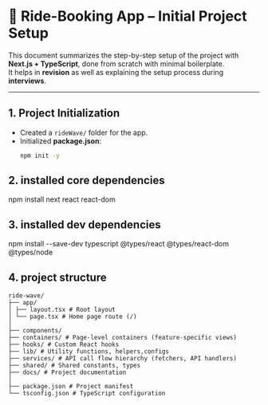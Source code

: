 # 🚖 Ride-Booking App – Initial Project Setup

This document summarizes the step-by-step setup of the project with **Next.js + TypeScript**, done from scratch with minimal boilerplate.  
It helps in **revision** as well as explaining the setup process during **interviews**.

---

## 1. Project Initialization
- Created a `rideWave/` folder for the app.
- Initialized **package.json**:
  ```bash
  npm init -y

## 2. installed core dependencies
   npm install next react react-dom

## 3. installed dev dependencies
   npm install --save-dev typescript @types/react @types/react-dom @types/node

## 4. project structure
    ride-wave/
    ├── app/ 
    │ ├── layout.tsx # Root layout 
    │ └── page.tsx # Home page route (/)
    │
    ├── components/
    ├── containers/ # Page-level containers (feature-specific views)
    ├── hooks/ # Custom React hooks
    ├── lib/ # Utility functions, helpers,configs
    ├── services/ # API call flow hierarchy (fetchers, API handlers)
    ├── shared/ # Shared constants, types
    ├── docs/ # Project documentation
    │
    ├── package.json # Project manifest
    └── tsconfig.json # TypeScript configuration


  